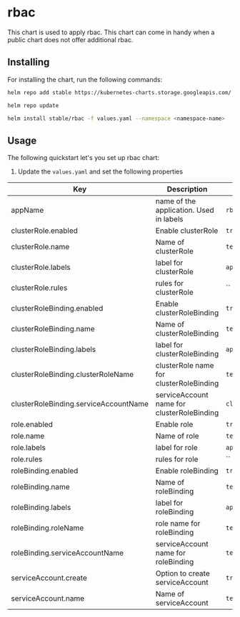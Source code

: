 # rbac

This chart is used to apply rbac. This chart can come in handy when a public chart does not offer additional rbac. 

## Installing

For installing the chart, run the following commands:

```bash
helm repo add stable https://kubernetes-charts.storage.googleapis.com/

helm repo update

helm install stable/rbac -f values.yaml --namespace <namespace-name>
```

## Usage

The following quickstart let's you set up rbac chart:

1. Update the `values.yaml` and set the following properties

| Key           | Description                                                               | Example                            | Default Value                      |
|---------------|---------------------------------------------------------------------------|------------------------------------|------------------------------------|
| appName          | name of the application. Used in labels                                                     | `rbac`                                             | `rbac`                    |
| clusterRole.enabled          | Enable clusterRole                                          | `true`                                          | ``                                 |
| clusterRole.name    | Name of clusterRole                                                 | `testClusterRole"`                | `testClusterRole`                        |
| clusterRole.labels        | label for clusterRole                                                         | `app: app-name`                         | `{}`                                        |
| clusterRole.rules        | rules for clusterRole                                                         | ``                         | ``                                        |
| clusterRoleBinding.enabled          | Enable clusterRoleBinding                                          | `true`                                          | ``                                 |
| clusterRoleBinding.name    | Name of clusterRoleBinding                                                 | `testClusterRoleBinding`                | `testClusterRoleBinding`                        |
| clusterRoleBinding.labels        | label for clusterRoleBinding                                                         | `app: app-name`                         | `{}`                                        |
| clusterRoleBinding.clusterRoleName        | clusterRole name for clusterRoleBinding                                                        | `testClusterRole`                         | `testClusterRole`                                        |
| clusterRoleBinding.serviceAccountName        | serviceAccount name for clusterRoleBinding                                                         | `cluster-admin`                         | ``                                        |
| role.enabled          | Enable role                                          | `true`                                          | ``                                 |
| role.name    | Name of role                                                 | `testRole"`                | `testRole`                        |
| role.labels        | label for role                                                         | `app: app-name`                         | `{}`                                        |
| role.rules        | rules for role                                                         | ``                         | ``                                        |
| roleBinding.enabled          | Enable roleBinding                                          | `true`                                          | ``                                 |
| roleBinding.name    | Name of roleBinding                                                 | `testRoleBinding`                | `testRoleBinding`                        |
| roleBinding.labels        | label for roleBinding                                                         | `app: app-name`                         | `{}`                                        |
| roleBinding.roleName        | role name for roleBinding                                                        | `testRole`                         | `testRole`                                        |
| roleBinding.serviceAccountName        | serviceAccount name for roleBinding                                                         | `testAccount`                         | ``                                        |
| serviceAccount.create          | Option to create serviceAccount                                               | `true`                        | `true`                        |
| serviceAccount.name          | Name of serviceAccount                                               | `testAccount`                        | `testAccount`                        |
